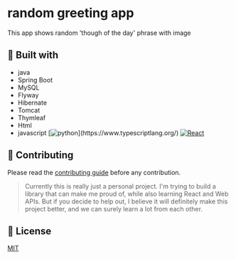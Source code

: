 # random greeting app

This app shows random 'though of the day' phrase with image

## 🧰 Built with

- java
- Spring Boot
- MySQL
- Flyway
- Hibernate
- Tomcat
- Thymleaf
- Html
- javascript
[![python](https://img.shields.io/pypi/pyversions/black?color=green&label=python&logo=python&logoColor=yellow&style=flat-square")](https://www.typescriptlang.org/)
[![React](https://img.shields.io/badge/react-23272f?style=for-the-badge&logo=react)](https://reactjs.org/)

## 🤝 Contributing

Please read the [contributing guide](https://github.com/mrcaidev/hooks/tree/master/.github/CONTRIBUTING.md) before any contribution.

> Currently this is really just a personal project. I'm trying to build a library that can make me proud of, while also learning React and Web APIs. But if you decide to help out, I believe it will definitely make this project better, and we can surely learn a lot from each other.
## 📜 License

[MIT](https://github.com/mrcaidev/hooks/tree/master/LICENSE)
